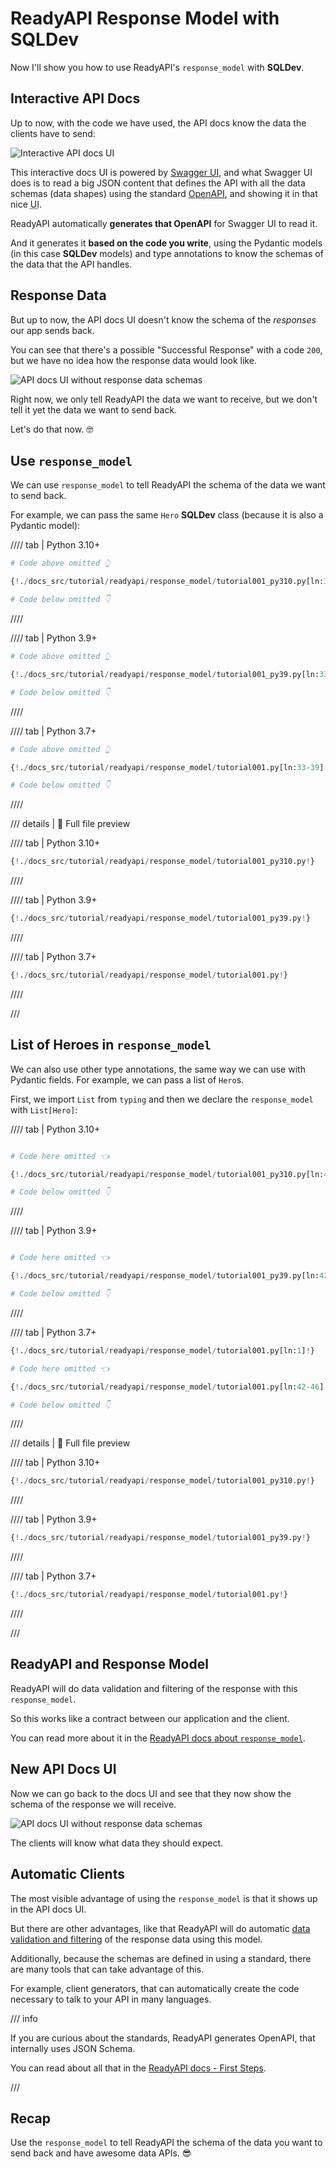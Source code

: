 # ReadyAPI Response Model with SQLDev

Now I'll show you how to use ReadyAPI's `response_model` with **SQLDev**.

## Interactive API Docs

Up to now, with the code we have used, the API docs know the data the clients have to send:

<img class="shadow" alt="Interactive API docs UI" src="/img/tutorial/readyapi/simple-hero-api/image01.png">

This interactive docs UI is powered by <a href="https://github.com/swagger-api/swagger-ui" class="external-link" target="_blank">Swagger UI</a>, and what Swagger UI does is to read a big JSON content that defines the API with all the data schemas (data shapes) using the standard <a href="https://github.com/OAI/OpenAPI-Specification/blob/main/versions/3.0.3.md" class="external-link" target="_blank">OpenAPI</a>, and showing it in that nice <abbr title="User Interface">UI</abbr>.

ReadyAPI automatically **generates that OpenAPI** for Swagger UI to read it.

And it generates it **based on the code you write**, using the Pydantic models (in this case **SQLDev** models) and type annotations to know the schemas of the data that the API handles.

## Response Data

But up to now, the API docs UI doesn't know the schema of the *responses* our app sends back.

You can see that there's a possible "Successful Response" with a code `200`, but we have no idea how the response data would look like.

<img class="shadow" alt="API docs UI without response data schemas" src="/img/tutorial/readyapi/response-model/image01.png">

Right now, we only tell ReadyAPI the data we want to receive, but we don't tell it yet the data we want to send back.

Let's do that now. 🤓

## Use `response_model`

We can use `response_model` to tell ReadyAPI the schema of the data we want to send back.

For example, we can pass the same `Hero` **SQLDev** class (because it is also a Pydantic model):

//// tab | Python 3.10+

```Python hl_lines="3"
# Code above omitted 👆

{!./docs_src/tutorial/readyapi/response_model/tutorial001_py310.py[ln:31-37]!}

# Code below omitted 👇
```

////

//// tab | Python 3.9+

```Python hl_lines="3"
# Code above omitted 👆

{!./docs_src/tutorial/readyapi/response_model/tutorial001_py39.py[ln:33-39]!}

# Code below omitted 👇
```

////

//// tab | Python 3.7+

```Python hl_lines="3"
# Code above omitted 👆

{!./docs_src/tutorial/readyapi/response_model/tutorial001.py[ln:33-39]!}

# Code below omitted 👇
```

////

/// details | 👀 Full file preview

//// tab | Python 3.10+

```Python
{!./docs_src/tutorial/readyapi/response_model/tutorial001_py310.py!}
```

////

//// tab | Python 3.9+

```Python
{!./docs_src/tutorial/readyapi/response_model/tutorial001_py39.py!}
```

////

//// tab | Python 3.7+

```Python
{!./docs_src/tutorial/readyapi/response_model/tutorial001.py!}
```

////

///

## List of Heroes in `response_model`

We can also use other type annotations, the same way we can use with Pydantic fields. For example, we can pass a list of `Hero`s.

First, we import `List` from `typing` and then we declare the `response_model` with `List[Hero]`:

//// tab | Python 3.10+

```Python hl_lines="3"

# Code here omitted 👈

{!./docs_src/tutorial/readyapi/response_model/tutorial001_py310.py[ln:40-44]!}

# Code below omitted 👇
```

////

//// tab | Python 3.9+

```Python hl_lines="3"

# Code here omitted 👈

{!./docs_src/tutorial/readyapi/response_model/tutorial001_py39.py[ln:42-46]!}

# Code below omitted 👇
```

////

//// tab | Python 3.7+

```Python hl_lines="1  5"
{!./docs_src/tutorial/readyapi/response_model/tutorial001.py[ln:1]!}

# Code here omitted 👈

{!./docs_src/tutorial/readyapi/response_model/tutorial001.py[ln:42-46]!}

# Code below omitted 👇
```

////

/// details | 👀 Full file preview

//// tab | Python 3.10+

```Python
{!./docs_src/tutorial/readyapi/response_model/tutorial001_py310.py!}
```

////

//// tab | Python 3.9+

```Python
{!./docs_src/tutorial/readyapi/response_model/tutorial001_py39.py!}
```

////

//// tab | Python 3.7+

```Python
{!./docs_src/tutorial/readyapi/response_model/tutorial001.py!}
```

////

///

## ReadyAPI and Response Model

ReadyAPI will do data validation and filtering of the response with this `response_model`.

So this works like a contract between our application and the client.

You can read more about it in the <a href="https://readyapi.khulnasoft.com/tutorial/response-model/" class="external-link" target="_blank">ReadyAPI docs about `response_model`</a>.

## New API Docs UI

Now we can go back to the docs UI and see that they now show the schema of the response we will receive.

<img class="shadow" alt="API docs UI without response data schemas" src="/img/tutorial/readyapi/response-model/image02.png">

The clients will know what data they should expect.

## Automatic Clients

The most visible advantage of using the `response_model` is that it shows up in the API docs UI.

But there are other advantages, like that ReadyAPI will do automatic <a href="https://readyapi.khulnasoft.com/tutorial/response-model/" class="external-link" target="_blank">data validation and filtering</a> of the response data using this model.

Additionally, because the schemas are defined in using a standard, there are many tools that can take advantage of this.

For example, client generators, that can automatically create the code necessary to talk to your API in many languages.

/// info

If you are curious about the standards, ReadyAPI generates OpenAPI, that internally uses JSON Schema.

You can read about all that in the <a href="https://readyapi.khulnasoft.com/tutorial/first-steps/#openapi" class="external-link" target="_blank">ReadyAPI docs - First Steps</a>.

///

## Recap

Use the `response_model` to tell ReadyAPI the schema of the data you want to send back and have awesome data APIs. 😎
